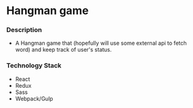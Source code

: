 # Hangman game

### Description
* A Hangman game that (hopefully will use some external api to fetch word) and keep track of user's status. 

### Technology Stack
* React
* Redux
* Sass
* Webpack/Gulp

